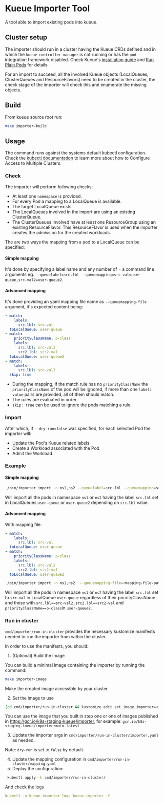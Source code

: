 # Kueue Importer Tool

A tool able to import existing pods into kueue.

## Cluster setup

The importer should run in a cluster having the Kueue CRDs defined and in which the `kueue-controller-manager` is not running or has the `pod` integration framework disabled. Check Kueue's [installation guide](https://kueue.sigs.k8s.io/docs/installation/) and [Run Plain Pods](https://kueue.sigs.k8s.io/docs/tasks/run_plain_pods/#before-you-begin) for details.

For an import to succeed, all the involved Kueue objects (LocalQueues, ClusterQueues and ResourceFlavors) need to be created in the cluster, the check stage of the importer will check this and enumerate the missing objects.

## Build

From kueue source root run:

 ```bash
make importer-build

 ```

## Usage

The command runs against the systems default kubectl configuration. Check the [kubectl documentation](https://kubernetes.io/docs/tasks/access-application-cluster/configure-access-multiple-clusters/) to learn more about how to Configure Access to Multiple Clusters.

### Check

The importer will perform following checks:

- At least one `namespace` is provided.
- For every Pod a  mapping to a LocalQueue is available.
- The target LocalQueue exists.
- The LocalQueues involved in the import are using an existing ClusterQueue.
- The ClusterQueues involved have at least one ResourceGroup using an existing ResourceFlavor. This ResourceFlavor is used when the importer creates the admission for the created workloads.

The are two ways the mapping from a pod to a LocalQueue can be specified:

#### Simple mapping

It's done by specifying a label name and any number of <label-value>=<localQueue-name> a command line arguments eg.  `--queuelabel=src.lbl --queuemapping=src-val=user-queue,src-val2=user-queue2`.

#### Advanced mapping

It's done providing an yaml mapping file name as `--queuemapping-file` argument, it's expected content being:

```yaml
- match:
    labels:
      src.lbl: src-val
  toLocalQueue: user-queue
- match:
    priorityClassName: p-class
    labels:
      src.lbl: src-val2
      src2.lbl: src2-val
  toLocalQueue: user-queue2
- match:
    labels:
      src.lbl: src-val3
  skip: true
```

- During the mapping, if the match rule has no `priorityClassName` the `priorityClassName` of the pod will be ignored, if more than one `label: value` pairs are provided, all of them should match.
- The rules are evaluated in order.
- `skip: true` can be used to ignore the pods matching a rule.

### Import

After which, if `--dry-run=false` was specified, for each selected Pod the importer will:

- Update the Pod's Kueue related labels.
- Create a Workload associated with the Pod.
- Admit the Workload.

### Example

#### Simple mapping

```bash
./bin/importer import -n ns1,ns2 --queuelabel=src.lbl --queuemapping=src-val=user-queue,src-val2=user-queue2 --dry-run=false
```

 Will import all the pods in namespace `ns1` or `ns2` having the label `src.lbl` set in LocalQueues `user-queue` or `user-queue2` depending on `src.lbl` value.

#### Advanced mapping

 With mapping file:

```yaml
- match:
    labels:
      src.lbl: src-val
  toLocalQueue: user-queue
- match:
    priorityClassName: p-class
    labels:
      src.lbl: src-val2
      src2.lbl: src2-val
  toLocalQueue: user-queue2
```

```bash
./bin/importer import -n ns1,ns2  --queuemapping-file=<mapping-file-path> --dry-run=false
```

 Will import all the pods in namespace `ns1` or `ns2` having the label `src.lbl` set to `src-val` in LocalQueue `user-queue` regardless of their priorityClassName and those with `src.lbl==src-val2` ,`src2.lbl==src2-val` and `priorityClassName==p-class`in `user-queue2`.

### Run in cluster

`cmd/importer/run-in-cluster` provides the necessary kustomize manifests needed to run the importer from within the cluster.

In order to use the manifests, you should:

1. (Optional) Build the image

You can build a minimal image containing the importer by running the command:

```bash
make importer-image
```

Make the created image accessible by your cluster.


2. Set the image to use

```bash
(cd cmd/importer/run-in-cluster && kustomize edit set image importer=<image:tag>)
```
You can use the image that you built in step one or one of images published in
https://gcr.io/k8s-staging-kueue/importer, for example:
`gcr.io/k8s-staging-kueue/importer:main-latest`

3. Update the importer args in `cmd/importer/run-in-cluster/importer.yaml` as needed.

Note: `dry-run` is set to `false` by default.

4. Update the mapping configuration in `cmd/importer/run-in-cluster/mapping.yaml`
5. Deploy the configuration:

```bash
 kubectl apply -k cmd/importer/run-in-cluster/
```

And check the logs

```yaml
kubectl -n kueue-importer logs kueue-importer -f
```
